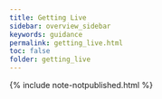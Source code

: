 ```yaml
---
title: Getting Live
sidebar: overview_sidebar
keywords: guidance
permalink: getting_live.html
toc: false
folder: getting_live
---
```


{% include note-notpublished.html %}

